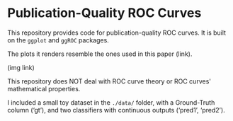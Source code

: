 # Publication-Quality ROC Curves

This repository provides code for publication-quality ROC curves. It is built on the `ggplot` and `ggROC` packages.

The plots it renders resemble the ones used in this paper (link).

(img link)

This repository does NOT deal with ROC curve theory or ROC curves' mathematical properties.

I included a small toy dataset in the `./data/` folder, with a Ground-Truth column (‘gt’), and two classifiers with continuous outputs (‘pred1’, ‘pred2’).